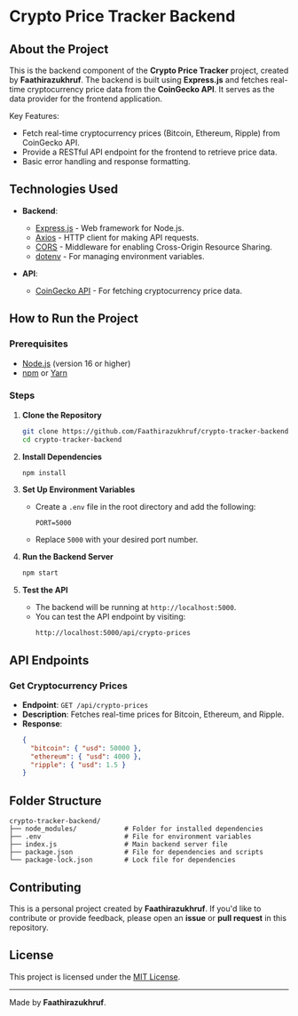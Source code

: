 # Crypto Price Tracker Backend

## About the Project

This is the backend component of the **Crypto Price Tracker** project, created by **Faathirazukhruf**. The backend is built using **Express.js** and fetches real-time cryptocurrency price data from the **CoinGecko API**. It serves as the data provider for the frontend application.

Key Features:
- Fetch real-time cryptocurrency prices (Bitcoin, Ethereum, Ripple) from CoinGecko API.
- Provide a RESTful API endpoint for the frontend to retrieve price data.
- Basic error handling and response formatting.

## Technologies Used

- **Backend**:
  - [Express.js](https://expressjs.com/) - Web framework for Node.js.
  - [Axios](https://axios-http.com/) - HTTP client for making API requests.
  - [CORS](https://www.npmjs.com/package/cors) - Middleware for enabling Cross-Origin Resource Sharing.
  - [dotenv](https://www.npmjs.com/package/dotenv) - For managing environment variables.

- **API**:
  - [CoinGecko API](https://www.coingecko.com/en/api) - For fetching cryptocurrency price data.

## How to Run the Project

### Prerequisites
- [Node.js](https://nodejs.org/) (version 16 or higher)
- [npm](https://www.npmjs.com/) or [Yarn](https://yarnpkg.com/)

### Steps

1. **Clone the Repository**
   ```bash
   git clone https://github.com/Faathirazukhruf/crypto-tracker-backend.git
   cd crypto-tracker-backend
   ```

2. **Install Dependencies**
   ```bash
   npm install
   ```

3. **Set Up Environment Variables**
   - Create a `.env` file in the root directory and add the following:
     ```env
     PORT=5000
     ```
   - Replace `5000` with your desired port number.

4. **Run the Backend Server**
   ```bash
   npm start
   ```

5. **Test the API**
   - The backend will be running at `http://localhost:5000`.
   - You can test the API endpoint by visiting:
     ```
     http://localhost:5000/api/crypto-prices
     ```

## API Endpoints

### Get Cryptocurrency Prices
- **Endpoint**: `GET /api/crypto-prices`
- **Description**: Fetches real-time prices for Bitcoin, Ethereum, and Ripple.
- **Response**:
  ```json
  {
    "bitcoin": { "usd": 50000 },
    "ethereum": { "usd": 4000 },
    "ripple": { "usd": 1.5 }
  }
  ```

## Folder Structure

```
crypto-tracker-backend/
├── node_modules/            # Folder for installed dependencies
├── .env                     # File for environment variables
├── index.js                 # Main backend server file
├── package.json             # File for dependencies and scripts
└── package-lock.json        # Lock file for dependencies
```

## Contributing

This is a personal project created by **Faathirazukhruf**. If you'd like to contribute or provide feedback, please open an **issue** or **pull request** in this repository.

## License

This project is licensed under the [MIT License](LICENSE).

---

Made by **Faathirazukhruf**.


